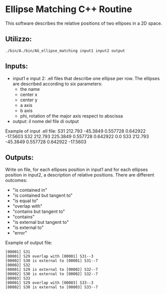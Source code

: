 # Ellipse Matching C++ Routine

This software describes the relative positions of two ellipses in a 2D space.

## Utilizzo: 

    ./bin/A./bin/AG_ellipse_matching input1 input2 output

## Inputs:

* input1 e input 2: .ell files that describe one ellipse per row. The ellipses are described according to six parameters:
  * the name
  * center x
  * center y
  * a axis
  * b axis
  * phi, rotation of the major axis respect to abscissa
* output: il nome del file di output 

Example of input .ell file:
    S31 212.793 -45.3849 0.557728 0.642922 -17.5603
    S32 212.793 225.3849 0.557728 0.642922 0.0
    S33 212.793 -45.3849 0.557728 0.642922 -17.5603


## Outputs:
Write on file, for each ellipses position in input1 and for each ellipses position in input2, a description of relative positions. There are different outcomes:
* "is contained in"
* "is contained but tangent to"
* "is equal to"
* "overlap with"
* "contains but tangent to"
* "contains"
* "is external but tangent to"
* "is external to"
* "error"

Example of output file:

    [00001] S31
    [00001] S29 overlap with [00001] S31--3
    [00002] S30 is external to [00001] S31--7
    [00002] S32
    [00001] S29 is external to [00002] S32--7
    [00002] S30 is external to [00002] S32--7
    [00003] S33
    [00001] S29 overlap with [00003] S33--3
    [00002] S30 is external to [00003] S33--7
